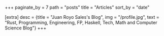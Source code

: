 +++
paginate_by = 7
path = "posts"
title = "Articles"
sort_by = "date"

[extra]
desc = {title = "Juan Royo Sales's Blog", img = "/profile.jpg", text = "Rust, Programming, Engineering, FP, Haskell, Tech, Math and Computer Science Blog"}
+++
